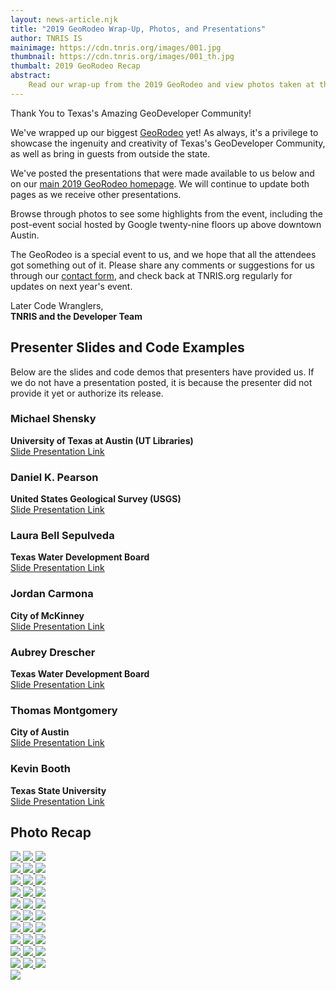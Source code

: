 ```yaml
---
layout: news-article.njk
title: "2019 GeoRodeo Wrap-Up, Photos, and Presentations"
author: TNRIS IS
mainimage: https://cdn.tnris.org/images/001.jpg
thumbnail: https://cdn.tnris.org/images/001_th.jpg
thumbalt: 2019 GeoRodeo Recap
abstract:
    Read our wrap-up from the 2019 GeoRodeo and view photos taken at the event.
---
```

<p class="lead">Thank You to Texas's Amazing GeoDeveloper Community!</p>

We've wrapped up our biggest <a href="/georodeo">GeoRodeo</a> yet! As always, it's a privilege to showcase the ingenuity and creativity of Texas's GeoDeveloper Community, as well as bring in guests from outside the state.

We've posted the presentations that were made available to us below and on our <a href="/georodeo">main 2019 GeoRodeo homepage</a>. We will continue to update both pages as we receive other presentations.

Browse through photos to see some highlights from the event, including the post-event social hosted by Google twenty-nine floors up above downtown Austin.

The GeoRodeo is a special event to us, and we hope that all the attendees got something out of it. Please share any comments or suggestions for us through our <a href="/contact">contact form</a>, and check back at TNRIS.org regularly for updates on next year's event.

Later Code Wranglers,<br>
**TNRIS and the Developer Team**

## Presenter Slides and Code Examples
Below are the slides and code demos that presenters have provided us. If we do not have a presentation posted, it is because the presenter did not provide it yet or authorize its release.

<div class="row">
<div class="col-md-4">
<h3>Michael Shensky</h3>
<strong>University of Texas at Austin (UT Libraries)</strong><br>
<a href="https://speakerdeck.com/texasnaturalresourcesinformationsytem/a-scripted-approach-for-normalizing-geospatial-data-in-a-relational-database-and-assessing-alternative-nosql-database-storage-options"><i class="glyphicon glyphicon-new-window"></i> Slide Presentation Link</a>
</div>

<div class="col-md-4">
<h3>Daniel K. Pearson</h3>
<strong>United States Geological Survey (USGS)</strong><br>
<a href="https://www.slideshare.net/slideshow/embed_code/key/nSe08kDDJyumHp"><i class="glyphicon glyphicon-new-window"></i> Slide Presentation Link</a>
</div>

<div class="col-md-4">
<h3>Laura Bell Sepulveda</h3>
<strong>Texas Water Development Board</strong><br>
<a href="https://speakerdeck.com/texasnaturalresourcesinformationsytem/test-before-you-build-how-to-use-prototypes-and-think-aloud-user-testing-to-build-better-products"><i class="glyphicon glyphicon-new-window"></i> Slide Presentation Link</a>
</div>
</div>
<div class="row">

<div class="col-md-4">
<h3>Jordan Carmona</h3>
<strong>City of McKinney</strong><br>
<a href="https://github.com/FeralCatColonist/GeoRodeo2019"><i class="glyphicon glyphicon-new-window"></i> Slide Presentation Link</a></div>



<div class="col-md-4">
<h3>Aubrey Drescher</h3>
<strong>Texas Water Development Board</strong><br>
<a href="https://speakerdeck.com/texasnaturalresourcesinformationsytem/transitioning-to-vector-tiles-in-your-web-map"><i class="glyphicon glyphicon-new-window"></i> Slide Presentation Link</a>
</div>

<div class="col-md-4">
<h3>Thomas Montgomery</h3>
<strong>City of Austin</strong><br>
<a href="https://docs.google.com/presentation/d/1lh1B56gQ195YMc-0RqzVvKpuggQnJQAaVpBHHTIIc3I/edit"><i class="glyphicon glyphicon-new-window"></i> Slide Presentation Link</a>
</div>

</div>
<div class="row">
<div class="col-md-4">
<h3>Kevin Booth</h3>
<strong>Texas State University</strong><br>
<a href="http://kb.gg/georodeo"><i class="glyphicon glyphicon-new-window"></i> Slide Presentation Link</a>
</div>

</div>

## Photo Recap

<div class="row">
    <a href="https://cdn.tnris.org/images/001.jpg" data-toggle="lightbox" data-gallery="example-gallery" class="col-sm-4" data-title="2019 GeoRodeo Photos" data-footer="Attendees arriving to the GeoRodeo held at the Austin Public Library this year">
        <img class="thumbnail img-fluid" src="https://cdn.tnris.org/images/001_th.jpg">
    </a>
    <a href="https://cdn.tnris.org/images/002.jpg" data-toggle="lightbox" data-gallery="example-gallery" class="col-sm-4" data-title="2019 GeoRodeo Photos" data-footer="Richard Wade, Deputy Executive Administrator of TNRIS, kicks off the event.">
        <img class="thumbnail img-fluid" src="https://cdn.tnris.org/images/002_th.jpg">
    </a>
    <a href="https://cdn.tnris.org/images/003.jpg" data-toggle="lightbox" data-gallery="example-gallery" class="col-sm-4" data-title="2019 GeoRodeo Photos" data-footer="Richard Wade Thanks the Sponsors">
        <img class="thumbnail img-fluid" src="https://cdn.tnris.org/images/003_th.jpg">
    </a>
</div>
<div class="row">
    <a href="https://cdn.tnris.org/images/004.jpg" data-toggle="lightbox" data-gallery="example-gallery" class="col-sm-4" data-title="2019 GeoRodeo Photos" data-footer="Patrick McGranaghan talks about his Reddit Map Forum">
        <img class="thumbnail img-fluid" src="https://cdn.tnris.org/images/004_th.jpg">
    </a>
    <a href="https://cdn.tnris.org/images/005.jpg" data-toggle="lightbox" data-gallery="example-gallery" class="col-sm-4" data-title="2019 GeoRodeo Photos" data-footer="Patrick McGranaghan shows one of his weekly map winners">
        <img class="thumbnail img-fluid" src="https://cdn.tnris.org/images/005_th.jpg">
    </a>
    <a href="https://cdn.tnris.org/images/006.jpg" data-toggle="lightbox" data-gallery="example-gallery" class="col-sm-4" data-title="2019 GeoRodeo Photos" data-footer="Andrew Chapkowski talks about integrating AI into GeoSpatial Analysis">
        <img class="thumbnail img-fluid" src="https://cdn.tnris.org/images/006_th.jpg">
    </a>
</div>
<div class="row">
<a href="https://cdn.tnris.org/images/007.jpg" data-toggle="lightbox" data-gallery="example-gallery" class="col-sm-4" data-title="2019 GeoRodeo Photos" data-footer="Michael Shensky from UT Austin's Map Library">
        <img class="thumbnail img-fluid" src="https://cdn.tnris.org/images/007_th.jpg">
</a>

<a href="https://cdn.tnris.org/images/008.jpg" data-toggle="lightbox" data-gallery="example-gallery" class="col-sm-4" data-title="2019 GeoRodeo Photos" data-footer="Michael Shensky from UT Austin's Map Library">
        <img class="thumbnail img-fluid" src="https://cdn.tnris.org/images/008_th.jpg">
    </a>
<a href="https://cdn.tnris.org/images/009.jpg" data-toggle="lightbox" data-gallery="example-gallery" class="col-sm-4" data-title="2019 GeoRodeo Photos" data-footer="Daniel K. Pearson of the USGS talks about User centered approaches to App design">
    <img class="thumbnail img-fluid" src="https://cdn.tnris.org/images/009_th.jpg">
</a>


</div>
<div class="row">
<a href="https://cdn.tnris.org/images/010.jpg" data-toggle="lightbox" data-gallery="example-gallery" class="col-sm-4" data-title="2019 GeoRodeo Photos" data-footer="Daniel K. Pearson of the USGS talks about User centered approaches to App design">
    <img class="thumbnail img-fluid" src="https://cdn.tnris.org/images/010_th.jpg">
</a>
<a href="https://cdn.tnris.org/images/011.jpg" data-toggle="lightbox" data-gallery="example-gallery" class="col-sm-4" data-title="2019 GeoRodeo Photos" data-footer="Laura Bell Sepulveda of TWDB discusses using design prototypes for user testing">
    <img class="thumbnail img-fluid" src="https://cdn.tnris.org/images/011_th.jpg">
</a>

<a href="https://cdn.tnris.org/images/012.jpg" data-toggle="lightbox" data-gallery="example-gallery" class="col-sm-4" data-title="2019 GeoRodeo Photos" data-footer="Laura Bell Sepulveda of TWDB discusses using design prototypes for user testing">
    <img class="thumbnail img-fluid" src="https://cdn.tnris.org/images/012_th.jpg">
</a>


</div>

<div class="row">
<a href="https://cdn.tnris.org/images/013.jpg" data-toggle="lightbox" data-gallery="example-gallery" class="col-sm-4" data-title="2019 GeoRodeo Photos" data-footer="Jordan Carmona from the City of McKinney and his Keyboard handling skills">
    <img class="thumbnail img-fluid" src="https://cdn.tnris.org/images/013_th.jpg">
</a>
<a href="https://cdn.tnris.org/images/014.jpg" data-toggle="lightbox" data-gallery="example-gallery" class="col-sm-4" data-title="2019 GeoRodeo Photos" data-footer="Daniel J. Dufour, CEO of GeoSurge, interacts with the audience">
    <img class="thumbnail img-fluid" src="https://cdn.tnris.org/images/014_th.jpg">
</a>

<a href="https://cdn.tnris.org/images/015.jpg" data-toggle="lightbox" data-gallery="example-gallery" class="col-sm-4" data-title="2019 GeoRodeo Photos" data-footer="Daniel J. Dufour demos some codeThe ">
    <img class="thumbnail img-fluid" src="https://cdn.tnris.org/images/015_th.jpg">
</a>

</div>
<div class="row">
<a href="https://cdn.tnris.org/images/016.jpg" data-toggle="lightbox" data-gallery="example-gallery" class="col-sm-4" data-title="2019 GeoRodeo Photos" data-footer="Lightning Talks sign up board">
<img class="thumbnail img-fluid" src="https://cdn.tnris.org/images/016_th.jpg">
</a>

<a href="https://cdn.tnris.org/images/017.jpg" data-toggle="lightbox" data-gallery="example-gallery" class="col-sm-4" data-title="2019 GeoRodeo Photos" data-footer="">
    <img class="thumbnail img-fluid" src="https://cdn.tnris.org/images/017_th.jpg">
</a>

<a href="https://cdn.tnris.org/images/018.jpg" data-toggle="lightbox" data-gallery="example-gallery" class="col-sm-4" data-title="2019 GeoRodeo Photos" data-footer="Aubrey Drescher of the TWDB discusses transitioning vector tiles to your web map">
    <img class="thumbnail img-fluid" src="https://cdn.tnris.org/images/018_th.jpg">
</a>


</div>


<div class="row">


<a href="https://cdn.tnris.org/images/019.jpg" data-toggle="lightbox" data-gallery="example-gallery" class="col-sm-4" data-title="2019 GeoRodeo Photos" data-footer="">
    <img class="thumbnail img-fluid" src="https://cdn.tnris.org/images/019_th.jpg">
</a>


<a href="https://cdn.tnris.org/images/020.jpg" data-toggle="lightbox" data-gallery="example-gallery" class="col-sm-4" data-title="2019 GeoRodeo Photos" data-footer="">
    <img class="thumbnail img-fluid" src="https://cdn.tnris.org/images/020_th.jpg">
</a>

<a href="https://cdn.tnris.org/images/021.jpg" data-toggle="lightbox" data-gallery="example-gallery" class="col-sm-4" data-title="2019 GeoRodeo Photos" data-footer="Thomas Montgomery from the City of Austin discusses how they used GIS to improve Austin's waste management Smart Fleet">
    <img class="thumbnail img-fluid" src="https://cdn.tnris.org/images/021_th.jpg">
</a>



</div>

<div class="row">

<a href="https://cdn.tnris.org/images/022.jpg" data-toggle="lightbox" data-gallery="example-gallery" class="col-sm-4" data-title="2019 GeoRodeo Photos" data-footer="Sara Safavi from Planet summons GIS sorcery in her lightning talk">
    <img class="thumbnail img-fluid" src="https://cdn.tnris.org/images/022_th.jpg">
</a>
<a href="https://cdn.tnris.org/images/023.jpg" data-toggle="lightbox" data-gallery="example-gallery" class="col-sm-4" data-title="2019 GeoRodeo Photos" data-footer="Mateo Clarke with the City of Austin shows Analysis of dockless vehicles in his Lightning Talk">
    <img class="thumbnail img-fluid" src="https://cdn.tnris.org/images/023_th.jpg">
</a>
<a href="https://cdn.tnris.org/images/024.jpg" data-toggle="lightbox" data-gallery="example-gallery" class="col-sm-4" data-title="2019 GeoRodeo Photos" data-footer="Adam Breznicky of TNRIS plugs the TNRIS DataHub">
    <img class="thumbnail img-fluid" src="https://cdn.tnris.org/images/024_th.jpg">
</a>

</div>

<div class="row">

<a href="https://cdn.tnris.org/images/025.jpg" data-toggle="lightbox" data-gallery="example-gallery" class="col-sm-4" data-title="2019 GeoRodeo Photos" data-footer="Richard Wade closes out the presentations">
    <img class="thumbnail img-fluid" src="https://cdn.tnris.org/images/025_th.jpg">
</a>
<a href="https://cdn.tnris.org/images/026.jpg" data-toggle="lightbox" data-gallery="example-gallery" class="col-sm-4" data-title="2019 GeoRodeo Photos" data-footer="Google hosts the after-event social">
    <img class="thumbnail img-fluid" src="https://cdn.tnris.org/images/026_th.jpg">
</a>
<a href="https://cdn.tnris.org/images/027.jpg" data-toggle="lightbox" data-gallery="example-gallery" class="col-sm-4" data-title="2019 GeoRodeo Photos" data-footer="The view from the top, overlooking Lady Bird Lake">
    <img class="thumbnail img-fluid" src="https://cdn.tnris.org/images/027_th.jpg">
</a>

</div>

<div class="row">

<a href="https://cdn.tnris.org/images/028.jpg" data-toggle="lightbox" data-gallery="example-gallery" class="col-sm-4" data-title="2019 GeoRodeo Photos" data-footer="">
    <img class="thumbnail img-fluid" src="https://cdn.tnris.org/images/028_th.jpg">
</a>
<a href="https://cdn.tnris.org/images/029.jpg" data-toggle="lightbox" data-gallery="example-gallery" class="col-sm-4" data-title="2019 GeoRodeo Photos" data-footer="">
    <img class="thumbnail img-fluid" src="https://cdn.tnris.org/images/029_th.jpg">
</a>
<a href="https://cdn.tnris.org/images/030.jpg" data-toggle="lightbox" data-gallery="example-gallery" class="col-sm-4" data-title="2019 GeoRodeo Photos" data-footer="">
    <img class="thumbnail img-fluid" src="https://cdn.tnris.org/images/030_th.jpg">
</a>

</div>

<div class="row">

<a href="https://cdn.tnris.org/images/031.jpg" data-toggle="lightbox" data-gallery="example-gallery" class="col-sm-4" data-title="2019 GeoRodeo Photos" data-footer="A view of this year's venue, the Austin Public Libary, from 29 floors up">
    <img class="thumbnail img-fluid" src="https://cdn.tnris.org/images/031_th.jpg">
</a>
</div>
